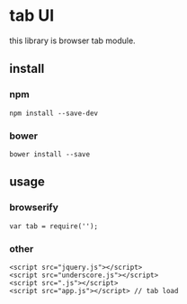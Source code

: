 # tab UI

this library is browser tab module.

## install

### npm
```npm install --save-dev```

### bower
```bower install --save```


## usage

### browserify
```var tab = require('');```

### other
```
<script src="jquery.js"></script>
<script src="underscore.js"></script>
<script src=".js"></script>
<script src="app.js"></script> // tab load
```

